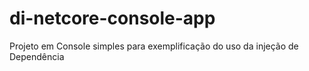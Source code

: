 # di-netcore-console-app
Projeto em Console simples para exemplificação do uso da injeção de Dependência

